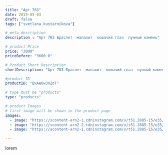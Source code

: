 ```yaml
---
title: "Арт 783"
date: 2019-05-03
draft: false
tags: ["svetlana_kustarnikova"]

# meta description
description : "Арт 783 Браслет  малахит  кошачий глаз  лунный камень"

# product Price
price: "3000"
priceBefore: "3600.0"

# Product Short Description
shortDescription: "Арт 783 Браслет  малахит  кошачий глаз  лунный камень"

#product ID
productID: "BxAe8w3nZoT"

# type must be "products"
type: "products"

# product Images
# first image will be shown in the product page
images:
  - image: "https://scontent-arn2-1.cdninstagram.com/v/t51.2885-15/e35/57703419_416277782435620_4548665718595271522_n.jpg?se=8&tp=1&_nc_ht=scontent-arn2-1.cdninstagram.com&_nc_cat=104&_nc_ohc=3PcFwJRhAwsAX-ONAKp&ccb=7-4&oh=e3027c4b7fd08b912a78ed0967e27761&oe=6081DB09&ig_cache_key=MjAzNTc2MzEzNjY0NTk4Njk5Mw%3D%3D.2-ccb7-4"
  - image: "https://scontent-arn2-2.cdninstagram.com/v/t51.2885-15/e35/58410587_300713167502616_7775735491379450268_n.jpg?se=8&tp=1&_nc_ht=scontent-arn2-2.cdninstagram.com&_nc_cat=100&_nc_ohc=Tn8KQwuSuM4AX86xExY&ccb=7-4&oh=59e71bacbbcab0cbcfe1add925d66d8c&oe=6081FBAE&ig_cache_key=MjAzNTc2MzEzNjY0NTg4MjA5MQ%3D%3D.2-ccb7-4"
  - image: "https://scontent-arn2-1.cdninstagram.com/v/t51.2885-15/e35/57457145_216729512617330_6829392065400270682_n.jpg?tp=1&_nc_ht=scontent-arn2-1.cdninstagram.com&_nc_cat=110&_nc_ohc=njWN_Ep2JIcAX9FQw2f&ccb=7-4&oh=c4130f074107a23ad836477a3c90cdd1&oe=6082AFA6&ig_cache_key=MjAzNTc2MzEzNjYyOTA1OTYzNg%3D%3D.2-ccb7-4"

---
```

lorem
